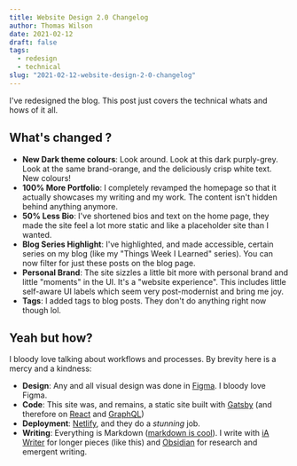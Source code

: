 ```yaml
---
title: Website Design 2.0 Changelog
author: Thomas Wilson
date: 2021-02-12
draft: false
tags:
  - redesign
  - technical
slug: "2021-02-12-website-design-2-0-changelog"
---
```


I've redesigned the blog. This post just covers the technical whats and hows of it all.

## What's changed ?

- **New Dark theme colours**: Look around. Look at this dark purply-grey. Look at the same brand-orange, and the deliciously crisp white text. New colours!
- **100% More Portfolio**: I completely revamped the homepage so that it actually showcases my writing and my work. The content isn't hidden behind anything anymore.
- **50% Less Bio**: I've shortened bios and text on the home page, they made the site feel a lot more static and like a placeholder site than I wanted.
- **Blog Series Highlight**: I've highlighted, and made accessible, certain series on my blog (like my "Things Week I Learned" series). You can now filter for just these posts on the blog page.
- **Personal Brand**: The site sizzles a little bit more with personal brand and little "moments" in the UI. It's a "website experience". This includes little self-aware UI labels which seem very post-modernist and bring me joy.
- **Tags**: I added tags to blog posts. They don't do anything right now though lol.

## Yeah but how?

I bloody love talking about workflows and processes. By brevity here is a mercy and a kindness:

- **Design**: Any and all visual design was done in [Figma](https://www.figma.com/about/). I bloody love Figma.
- **Code**: This site was, and remains, a static site built with [Gatsby](https://www.gatsbyjs.org/) (and therefore on [React](https://reactjs.org/) and [GraphQL](https://graphql.org/))
- **Deployment**: [Netlify](https://www.netlify.com/), and they do a _stunning_ job.
- **Writing**: Everything is Markdown ([markdown is cool](https://thomaswilson.xyz/blog/2021-01-10-an-ode-to-plaintext-notes)). I write with [iA Writer](https://ia.net/writer) for longer pieces (like this) and [Obsidian](https://ia.net/writer) for research and emergent writing.
